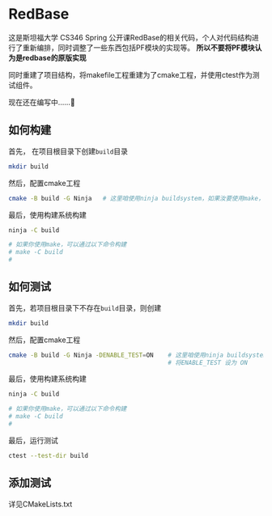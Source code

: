 # RedBase

这是斯坦福大学 CS346 Spring 公开课RedBase的相关代码，个人对代码结构进行了重新编排，同时调整了一些东西包括PF模块的实现等。
**所以不要将PF模块认为是redbase的原版实现**

同时重建了项目结构，将makefile工程重建为了cmake工程，并使用ctest作为测试组件。

现在还在编写中……🤤

## 如何构建

首先， 在项目根目录下创建`build`目录

```sh
mkdir build
```
然后，配置cmake工程

```sh
cmake -B build -G Ninja   # 这里咱使用ninja buildsystem，如果汝要使用make，可以不加 -G及后参数
```

最后，使用构建系统构建

```sh
ninja -C build

# 如果你使用make，可以通过以下命令构建
# make -C build
#
```

## 如何测试

首先，若项目根目录下不存在`build`目录，则创建

```sh
mkdir build
```
然后，配置cmake工程

```sh
cmake -B build -G Ninja -DENABLE_TEST=ON    # 这里咱使用ninja buildsystem，如果汝要使用make，可以不加 -G及后参数
                                            # 将ENABLE_TEST 设为 ON
```

最后，使用构建系统构建

```sh
ninja -C build

# 如果你使用make，可以通过以下命令构建
# make -C build
#
```

最后，运行测试

```sh
ctest --test-dir build
```

## 添加测试

详见CMakeLists.txt
